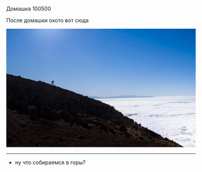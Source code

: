 Домашка 100500

После домашки охото вот сюда

![Alt text](123.jpg)
______________________
* ну что собираемся в горы?

